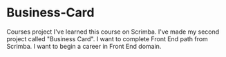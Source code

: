# Business-Card
Courses project
I've learned this course on Scrimba.
I've made my second project called "Business Card".
I want to complete Front End path from Scrimba.
I want to begin a career in Front End domain.
